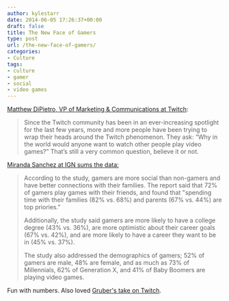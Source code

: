 ```yaml
---
author: kylestarr
date: 2014-06-05 17:26:37+00:00
draft: false
title: The New Face of Gamers
type: post
url: /the-new-face-of-gamers/
categories:
- Culture
tags:
- culture
- gamer
- social
- video games
---
```


[Matthew DiPietro, VP of Marketing & Communications at Twitch](http://blog.twitch.tv/2014/06/gamers-are-awesome-and-we-can-prove-it/):

> Since the Twitch community has been in an ever-increasing spotlight for the last few years, more and more people have been trying to wrap their heads around the Twitch phenomenon. They ask: “Why in the world would anyone want to watch other people play video games?” That’s still a very common question, believe it or not.

[Miranda Sanchez at IGN sums the data:](http://ign.com/articles/2014/06/05/gamers-have-more-social-lives-than-non-gamers)

> According to the study, gamers are more social than non-gamers and have better connections with their families. The report said that 72% of gamers play games with their friends, and found that "spending time with their families (82% vs. 68%) and parents (67% vs. 44%) are top priories."
>
> Additionally, the study said gamers are more likely to have a college degree (43% vs. 36%), are more optimistic about their career goals (67% vs. 42%), and are more likely to have a career they want to be in (45% vs. 37%).
>
> The study also addressed the demographics of gamers; 52% of gamers are male, 48% are female, and as much as 73% of Millennials, 62% of Generation X, and 41% of Baby Boomers are playing video games.

Fun with numbers. Also loved [Gruber's take on Twitch](http://daringfireball.net/linked/2014/05/19/youtube-twitch).
